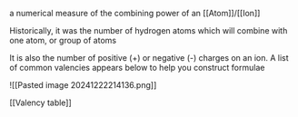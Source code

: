 a numerical measure of the combining power of an [[Atom]]/[[Ion]]

Historically, it was the number of hydrogen atoms which will combine with one atom, or group of atoms

It is also the number of positive (+) or negative (-) charges on an ion. A list of common valencies appears below to help you construct formulae

![[Pasted image 20241222214136.png]]

[[Valency table]]